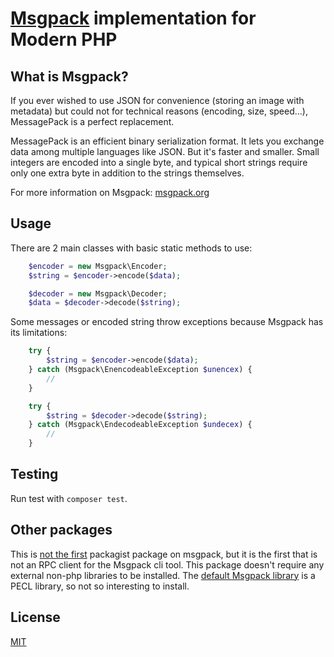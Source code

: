 # [Msgpack](http://msgpack.org/) implementation for Modern PHP

## What is Msgpack?

If you ever wished to use JSON for convenience (storing an image with metadata)
but could not for technical reasons (encoding, size, speed...), MessagePack is a perfect replacement.

MessagePack is an efficient binary serialization format.
It lets you exchange data among multiple languages like JSON.
But it's faster and smaller.
Small integers are encoded into a single byte,
and typical short strings require only one extra byte in addition to the strings themselves.

For more information on Msgpack: [msgpack.org](http://msgpack.org/)

## Usage

There are 2 main classes with basic static methods to use:

```php
    $encoder = new Msgpack\Encoder;
    $string = $encoder->encode($data);

    $decoder = new Msgpack\Decoder;
    $data = $decoder->decode($string);
```

Some messages or encoded string throw exceptions because Msgpack has its limitations:

```php
    try {
        $string = $encoder->encode($data);
    } catch (Msgpack\EnencodeableException $unencex) {
        //
    }
```

```php
    try {
        $string = $decoder->decode($string);
    } catch (Msgpack\EndecodeableException $undecex) {
        //
    }
```

## Testing

Run test with `composer test`.

## Other packages

This is [not the first](https://packagist.org/search/?q=msgpack) packagist package on msgpack,
but it is the first that is not an RPC client for the Msgpack cli tool. This package doesn't require
any external non-php libraries to be installed. The [default Msgpack library](https://github.com/msgpack/msgpack-php)
is a PECL library, so not so interesting to install.

## License

[MIT](license)
